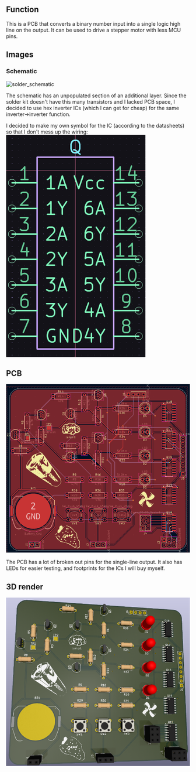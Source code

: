 ## Function
This is a PCB that converts a binary number input into a single logic high line on the output. It can be used to drive a stepper motor with less MCU pins.
## Images
### Schematic
<img width="478" alt="solder_schematic" src="https://github.com/user-attachments/assets/f57331a2-931e-4f55-ac7f-21dd2e64f1e8" />

The schematic has an unpopulated section of an additional layer. Since the solder kit doesn't have this many transistors and I lacked PCB space, I decided to use hex inverter ICs (which I can get for cheap) for the same inverter->inverter function.


I decided to make my own symbol for the IC (according to the datasheets) so that I don't mess up the wiring:
![Inverter IC symbol](img/hexInverterIC_symbol.png)

## PCB
![PCB screenshot with silkscreen](img/solder_pcb_silkscreen.png)

The PCB has a lot of broken out pins for the single-line output. It also has LEDs for easier testing, and footprints for the ICs I will buy myself.
## 3D render
![PCB 3D render](img/solder_silkscreen_raycast.png)
